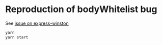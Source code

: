 # Reproduction of bodyWhitelist bug

See [issue on express-winston](https://github.com/bithavoc/express-winston/issues/253)

```sh
yarn
yarn start
```